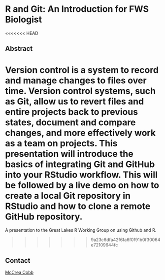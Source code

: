 # R and Git: An Introduction for FWS Biologist

<<<<<<< HEAD
## Abstract
Version control is a system to record and manage changes to files over time. Version control systems, such as Git, allow us to revert files and entire projects back to previous states, document and compare changes, and more effectively work as a team on projects. This presentation will introduce the basics of integrating Git and GitHub into your RStudio workflow. This will be followed by a live demo on how to create a local Git repository in RStudio and how to clone a remote GitHub repository.
=======
A presentation to the Great Lakes R Working Group on using Github and R.
>>>>>>> 9a23c6dfa42f6fa6f0f91b0f30064e72109644fc

## Contact
[McCrea Cobb](mailto:mccrea_cobb@fws.gov)
